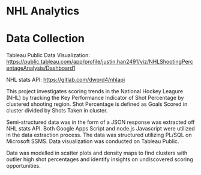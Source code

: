 # NHL Analytics

# Data Collection

Tableau Public Data Visualization: https://public.tableau.com/app/profile/justin.han2491/viz/NHLShootingPercentageAnalysis/Dashboard1

NHL stats API: https://gitlab.com/dword4/nhlapi

This project investigates scoring trends in the National Hockey Leagure (NHL) by tracking the Key Performance Indicator of Shot Percentage by clustered shooting region. Shot Percentage is defined as Goals Scored in cluster divided by Shots Taken in cluster.

Semi-structured data was in the form of a JSON response was extracted off NHL stats API. Both Google Apps Script and node.js Javascript were utilized in the data extraction process. The data was structured utilizing PL/SQL on Microsoft SSMS. Data visualization was conducted on Tableau Public. 

Data was modelled in scatter plots and density maps to find clusters with outlier high shot percentages and identify insights on undiscovered scoring opportunities.






